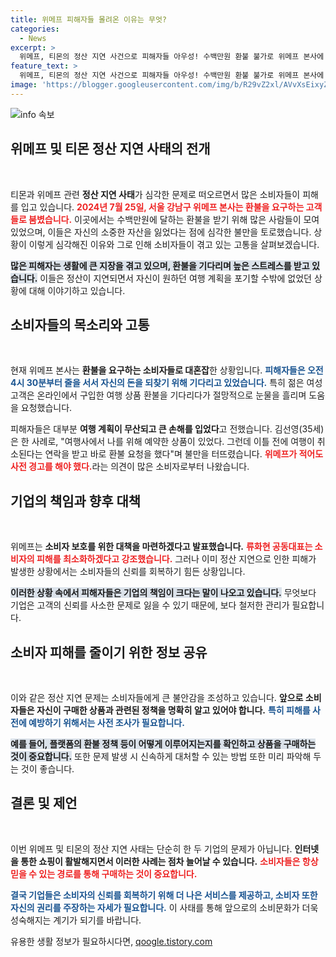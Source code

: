 ```yaml
---
title: 위메프 피해자들 몰려온 이유는 무엇?
categories:
  - News
excerpt: >
  위메프, 티몬의 정산 지연 사건으로 피해자들 아우성! 수백만원 환불 불가로 위메프 본사에 몰린 소비자들, 여행 포기하며 눈물의 하소연. 환불 절차에 혼잡한 현장, 여러분의 소중한 돈, 어떻게 되나요?
feature_text: >
  위메프, 티몬의 정산 지연 사건으로 피해자들 아우성! 수백만원 환불 불가로 위메프 본사에 몰린 소비자들, 여행 포기하며 눈물의 하소연. 환불 절차에 혼잡한 현장, 여러분의 소중한 돈, 어떻게 되나요?
image: 'https://blogger.googleusercontent.com/img/b/R29vZ2xl/AVvXsEixyZcFfHzMRdzZMjFBmAUKJYCLCGyLL1o632UiGVXcaFdKo_bkvkuCioo0uUKlGfBVcT3P84aROyZIXSBEx3Aw5nCQ3pTgDom1WDC4m8eifvWiAmWEEVb4x6G_l8C0QH225ldMjyaFvpxGEBGNO37VmDTDMHGhJPq73UglMfDca1-0aw/s1600/blogspot.png'
---
```


<p><img src="https://blogger.googleusercontent.com/img/b/R29vZ2xl/AVvXsEixyZcFfHzMRdzZMjFBmAUKJYCLCGyLL1o632UiGVXcaFdKo_bkvkuCioo0uUKlGfBVcT3P84aROyZIXSBEx3Aw5nCQ3pTgDom1WDC4m8eifvWiAmWEEVb4x6G_l8C0QH225ldMjyaFvpxGEBGNO37VmDTDMHGhJPq73UglMfDca1-0aw/s1600/blogspot.png" alt="info 속보" /></p>

<h2 data-ke-size="size26">위메프 및 티몬 정산 지연 사태의 전개</h2>

<p data-ke-size="size16">&nbsp;</p>

<p>티몬과 위메프 관련 <b>정산 지연 사태</b>가 심각한 문제로 떠오르면서 많은 소비자들이 피해를 입고 있습니다. <b><span style="color: #ee2323;">2024년 7월 25일, 서울 강남구 위메프 본사는 환불을 요구하는 고객들로 붐볐습니다.</span></b> 이곳에서는 수백만원에 달하는 환불을 받기 위해 많은 사람들이 모여 있었으며, 이들은 자신의 소중한 자산을 잃었다는 점에 심각한 불만을 토로했습니다. 상황이 이렇게 심각해진 이유와 그로 인해 소비자들이 겪고 있는 고통을 살펴보겠습니다.</p>

<p><b><span style="background-color: #21538527;">많은 피해자는 생활에 큰 지장을 겪고 있으며, 환불을 기다리며 높은 스트레스를 받고 있습니다.</span></b> 이들은 정산이 지연되면서 자신이 원하던 여행 계획을 포기할 수밖에 없었던 상황에 대해 이야기하고 있습니다.</p>

<h2 data-ke-size="size26">소비자들의 목소리와 고통</h2>

<p data-ke-size="size16">&nbsp;</p>

<p>현재 위메프 본사는 <b>환불을 요구하는 소비자들로 대혼잡</b>한 상황입니다. <b><span style="color: #1a5490;">피해자들은 오전 4시 30분부터 줄을 서서 자신의 돈을 되찾기 위해 기다리고 있었습니다.</span></b> 특히 젊은 여성 고객은 온라인에서 구입한 여행 상품 환불을 기다리다가 절망적으로 눈물을 흘리며 도움을 요청했습니다.</p>

<p>피해자들은 대부분 <b>여행 계획이 무산되고 큰 손해를 입었다</b>고 전했습니다. 김선영(35세)은 한 사례로, "여행사에서 나를 위해 예약한 상품이 있었다. 그런데 이틀 전에 여행이 취소된다는 연락을 받고 바로 환불 요청을 했다"며 불만을 터뜨렸습니다. <b><span style="color: #ee2323;">위메프가 적어도 사전 경고를 해야 했다.</span></b>라는 의견이 많은 소비자로부터 나왔습니다.</p>

<h2 data-ke-size="size26">기업의 책임과 향후 대책</h2>

<p data-ke-size="size16">&nbsp;</p>

<p>위메프는 <b>소비자 보호를 위한 대책을 마련하겠다고 발표했습니다.</b> <b><span style="color: #ee2323;">류화현 공동대표는 소비자의 피해를 최소화하겠다고 강조했습니다.</span></b> 그러나 이미 정산 지연으로 인한 피해가 발생한 상황에서는 소비자들의 신뢰를 회복하기 힘든 상황입니다. </p>

<p><b><span style="background-color: #21538527;">이러한 상황 속에서 피해자들은 기업의 책임이 크다는 말이 나오고 있습니다.</span></b> 무엇보다 기업은 고객의 신뢰를 사소한 문제로 잃을 수 있기 때문에, 보다 철저한 관리가 필요합니다.</p>

<h2 data-ke-size="size26">소비자 피해를 줄이기 위한 정보 공유</h2>

<p data-ke-size="size16">&nbsp;</p>

<p>이와 같은 정산 지연 문제는 소비자들에게 큰 불안감을 조성하고 있습니다. <b>앞으로 소비자들은 자신이 구매한 상품과 관련된 정책을 명확히 알고 있어야 합니다.</b> <b><span style="color: #1a5490;">특히 피해를 사전에 예방하기 위해서는 사전 조사가 필요합니다.</span></b> </p>

<p><b><span style="background-color: #21538527;">예를 들어, 플랫폼의 환불 정책 등이 어떻게 이루어지는지를 확인하고 상품을 구매하는 것이 중요합니다.</span></b> 또한 문제 발생 시 신속하게 대처할 수 있는 방법 또한 미리 파악해 두는 것이 좋습니다.</p>

<h2 data-ke-size="size26">결론 및 제언</h2>

<p data-ke-size="size16">&nbsp;</p>

<p>이번 위메프 및 티몬의 정산 지연 사태는 단순히 한 두 기업의 문제가 아닙니다. <b>인터넷을 통한 쇼핑이 활발해지면서 이러한 사례는 점차 늘어날 수 있습니다.</b> <b><span style="color: #ee2323;">소비자들은 항상 믿을 수 있는 경로를 통해 구매하는 것이 중요합니다.</span></b></p>

<p><b><span style="color: #1a5490;">결국 기업들은 소비자의 신뢰를 회복하기 위해 더 나은 서비스를 제공하고, 소비자 또한 자신의 권리를 주장하는 자세가 필요합니다.</span></b> 이 사태를 통해 앞으로의 소비문화가 더욱 성숙해지는 계기가 되기를 바랍니다.</p>
유용한 생활 정보가 필요하시다면, <a href="https://qoogle.tistory.com" rel="dofollow">qoogle.tistory.com</a>


